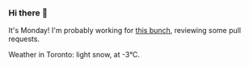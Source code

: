 ### Hi there :wave:

It's Monday! I'm probably working for [this bunch](https://github.com/kohofinancial), reviewing some pull requests.

Weather in Toronto: light snow, at -3°C.

